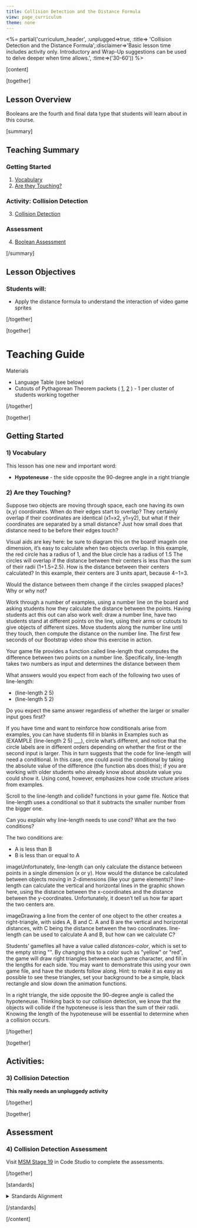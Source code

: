 ```yaml
---
title: Collision Detection and the Distance Formula
view: page_curriculum
theme: none
---
```



<%= partial('curriculum_header', :unplugged=>true, :title=> 'Collision Detection and the Distance Formula',:disclaimer=>'Basic lesson time includes activity only. Introductory and Wrap-Up suggestions can be used to delve deeper when time allows.', :time=>('30-60')) %>

[content]

[together]

## Lesson Overview
Booleans are the fourth and final data type that students will learn about in this course.

[summary]

## Teaching Summary
### **Getting Started**
 
1) [Vocabulary](#Vocab)<br/>
2) [Are they Touching?](#GetStarted)  

### **Activity: Collision Detection**  

3) [Collision Detection](#Activity1)   

### **Assessment**
4) [Boolean Assessment](#Assessment)

[/summary]

## Lesson Objectives 
### Students will:
- Apply the distance formula to understand the interaction of video game sprites

[/together]

[together]

# Teaching Guide

Materials

- Language Table (see below)
- Cutouts of Pythagorean Theorem packets ( [1](pythag1.png), [2](pythag2.png) ) - 1 per cluster of students working together
 


[/together]

[together]

## Getting Started


### <a name="Vocab"></a> 1) Vocabulary
This lesson has one new and important word:<br/>

- **Hypoteneuse** - the side opposite the 90-degree angle in a right triangle

### <a name="GetStarted"></a> 2) Are they Touching?

Suppose two objects are moving through space, each one having its own (x,y) coordinates. When do their edges start to overlap? They certainly overlap if their coordinates are identical (x1=x2, y1=y2), but what if their coordinates are separated by a small distance? Just how small does that distance need to be before their edges touch?

Visual aids are key here: be sure to diagram this on the board!
imageIn one dimension, it’s easy to calculate when two objects overlap. In this example, the red circle has a radius of 1, and the blue circle has a radius of 1.5 The circles will overlap if the distance between their centers is less than the sum of their radii (1+1.5=2.5). How is the distance between their centers calculated? In this example, their centers are 3 units apart, because 4−1=3.

Would the distance between them change if the circles swapped places? Why or why not?

Work through a number of examples, using a number line on the board and asking students how they calculate the distance between the points. Having students act this out can also work well: draw a number line, have two students stand at different points on the line, using their arms or cutouts to give objects of different sizes. Move students along the number line until they touch, then compute the distance on the number line. The first few seconds of our Bootstrap video show this exercise in action.

Your game file provides a function called line-length that computes the difference between two points on a number line. Specifically, line-length takes two numbers as input and determines the distance between them

What answers would you expect from each of the following two uses of line-length:

- (line-length 2 5)
- (line-length 5 2)

Do you expect the same answer regardless of whether the larger or smaller input goes first?

If you have time and want to reinforce how conditionals arise from examples, you can have students fill in blanks in Examples such as (EXAMPLE (line-length 2 5) ___), circle what’s different, and notice that the circle labels are in different orders depending on whether the first or the second input is larger. This in turn suggests that the code for line-length will need a conditional. In this case, one could avoid the conditional by taking the absolute value of the difference (the function abs does this); if you are working with older students who already know about absolute value you could show it. Using cond, however, emphasizes how code structure arises from examples.

Scroll to the line-length and collide? functions in your game file. Notice that line-length uses a conditional so that it subtracts the smaller number from the bigger one.

Can you explain why line-length needs to use cond? What are the two conditions?

The two conditions are:

- A is less than B
- B is less than or equal to A

imageUnfortunately, line-length can only calculate the distance between points in a single dimension (x or y). How would the distance be calculated between objects moving in 2-dimensions (like your game elements)? line-length can calculate the vertical and horizontal lines in the graphic shown here, using the distance between the x-coordinates and the distance between the y-coordinates. Unfortunately, it doesn’t tell us how far apart the two centers are.

imageDrawing a line from the center of one object to the other creates a right-triangle, with sides A, B and C. A and B are the vertical and horizontal distances, with C being the distance between the two coordinates. line-length can be used to calculate A and B, but how can we calculate C?

Students’ gamefiles all have a value called *distances-color*, which is set to the empty string "". By changing this to a color such as "yellow" or "red", the game will draw right triangles between each game character, and fill in the lengths for each side. You may want to demonstrate this using your own game file, and have the students follow along. Hint: to make it as easy as possible to see these triangles, set your background to be a simple, black rectangle and slow down the animation functions.

In a right triangle, the side opposite the 90-degree angle is called the hypoteneuse. Thinking back to our collision detection, we know that the objects will collide if the hypoteneuse is less than the sum of their radii. Knowing the length of the hypoteneuse will be essential to determine when a collision occurs.
 

[/together]

[together]

## Activities:
### <a name="Activity1"></a> 3) Collision Detection

**This really needs an unpluggedy activity**



[/together]

[together]

## Assessment 
### <a name="Assessment"></a>4) Collision Detection Assessment

Visit [MSM Stage 19](http://studio.code.org/s/msm/stage/19/puzzle/1) in Code Studio to complete the assessments.

[/together]

[standards]

<details>
<summary>Standards Alignment</summary>

### Common Core Mathematical Practices
 
- 1. Make sense of problems and persevere in solving them.
- 2. Reason abstractly and quantitatively.
- 3. Construct viable arguments and critique the reasoning of others.
- 4. Model with mathematics.
- 5. Use appropriate tools strategically.
- 6. Attend to precision.
- 7. Look for and make use of structure.
- 8. Look for and express regularity in repeated reasoning.

### Common Core Math Standards

- 6.NS.5-8: The student performs operations with negative numbers, works with the number line and coordinate plane, order and absolute value of numbers, and solves real-world problems with rational numbers.
- 8.F.1-3: The student defines, evaluates, and compares functions.
- 8.G.6-8: The student uses the Pythagorean Theorem to solve real-world and mathematical problems.
- A-SSE.1-2: The student interprets the structure of expressions to solve problems in context.
- F-IF.1-3: The student uses function notation to describe, evaluate, and interpret functions in terms of domain and range.
- F-IF.4-6: The student interprets the behavior of functions that arise in applications in terms of the context.

</details>

[/standards]

[/content]

<link rel="stylesheet" type="text/css" href="../docs/morestyle.css"/>
